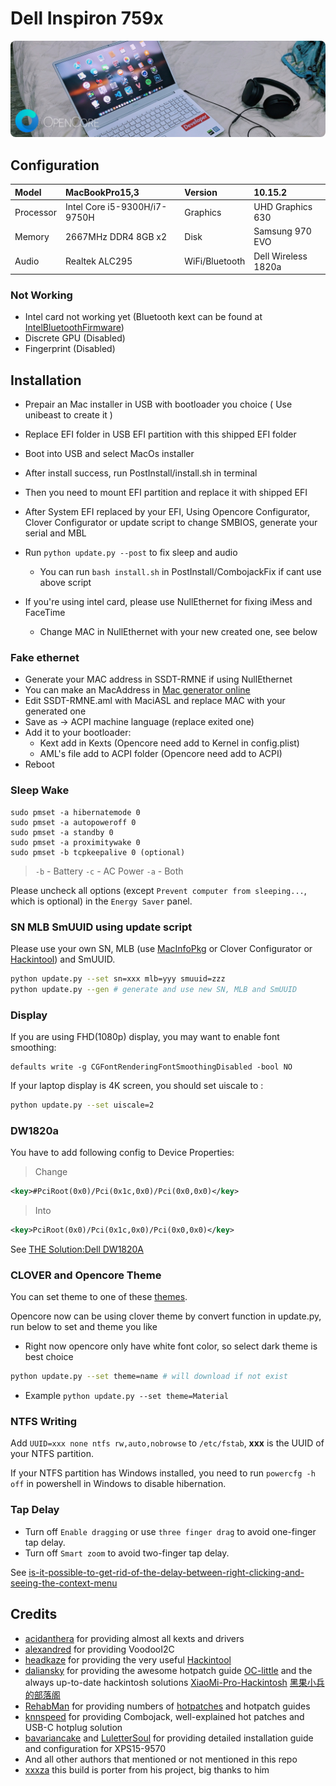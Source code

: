 # Dell Inspiron 759x

<p>
    <img style="border-radius: 8px" src="Assets/background.jpg">
</p>

## Configuration

| Model     | MacBookPro15,3               | Version        | 10.15.2             |
| :-------- | :--------------------------- | :------------- | :------------------ |
| Processor | Intel Core i5-9300H/i7-9750H | Graphics       | UHD Graphics 630    |
| Memory    | 2667MHz DDR4 8GB x2          | Disk           | Samsung 970 EVO     |
| Audio     | Realtek ALC295               | WiFi/Bluetooth | Dell Wireless 1820a |

### Not Working

- Intel card not working yet (Bluetooth kext can be found at [IntelBluetoothFirmware](https://github.com/zxystd/IntelBluetoothFirmware))
- Discrete GPU (Disabled)
- Fingerprint (Disabled)

## Installation

+ Prepair an Mac installer in USB with bootloader you choice ( Use unibeast to create it )
+ Replace EFI folder in USB EFI partition with this shipped EFI folder
+ Boot into USB and select MacOs installer
+ After install success, run PostInstall/install.sh in terminal
+ Then you need to mount EFI partition and replace it with shipped EFI
+ After System EFI replaced by your EFI, Using Opencore Configurator, Clover Configurator or update script to change SMBIOS, generate your serial and MBL
+ Run `python update.py --post` to fix sleep and audio
    + You can run `bash install.sh` in PostInstall/CombojackFix if cant use above script

+ If you're using intel card, please use NullEthernet for fixing iMess and FaceTime
    + Change MAC in NullEthernet with your new created one, see below

### Fake ethernet
+ Generate your MAC address in SSDT-RMNE if using NullEthernet
+ You can make an MacAddress in [Mac generator online](https://www.browserling.com/tools/random-mac)
+ Edit SSDT-RMNE.aml with MaciASL and replace MAC with your generated one
+ Save as -> ACPI machine language (replace exited one)
+ Add it to your bootloader:
    + Kext add in Kexts (Opencore need add to Kernel in config.plist)
    + AML's file add to ACPI folder (Opencore need add to ACPI)
+ Reboot

### Sleep Wake

```shell
sudo pmset -a hibernatemode 0
sudo pmset -a autopoweroff 0
sudo pmset -a standby 0
sudo pmset -a proximitywake 0
sudo pmset -b tcpkeepalive 0 (optional)
```

> `-b` - Battery `-c` - AC Power `-a` - Both

Please uncheck all options (except `Prevent computer from sleeping...`, which is optional) in the `Energy Saver` panel.

### SN MLB SmUUID using update script

Please use your own SN, MLB (use [MacInfoPkg](https://github.com/acidanthera/MacInfoPkg) or Clover Configurator or [Hackintool](https://www.tonymacx86.com/threads/release-hackintool-v2-8-6.254559/)) and SmUUID.

```sh
python update.py --set sn=xxx mlb=yyy smuuid=zzz
python update.py --gen # generate and use new SN, MLB and SmUUID
```

### Display

If you are using FHD(1080p) display, you may want to enable font smoothing:

```
defaults write -g CGFontRenderingFontSmoothingDisabled -bool NO
```

If your laptop display is 4K screen, you should set uiscale to :

```sh
python update.py --set uiscale=2
```

### DW1820a

You have to add following config to Device Properties:

> Change

```xml
<key>#PciRoot(0x0)/Pci(0x1c,0x0)/Pci(0x0,0x0)</key>
```

> Into
```xml
<key>PciRoot(0x0)/Pci(0x1c,0x0)/Pci(0x0,0x0)</key>
```

See [THE Solution:Dell DW1820A](https://www.tonymacx86.com/threads/the-solution-dell-dw1820a-broadcom-bcm94350zae-macos-15.288026/)

### CLOVER and Opencore Theme

You can set theme to one of these [themes](https://sourceforge.net/p/cloverefiboot/themes/ci/master/tree/themes/).

Opencore now can be using clover theme by convert function in update.py, run below to set and theme you like
+ Right now opencore only have white font color, so select dark theme is best choice

```sh
python update.py --set theme=name # will download if not exist
```
+ Example `python update.py --set theme=Material`


### NTFS Writing

Add `UUID=xxx none ntfs rw,auto,nobrowse` to `/etc/fstab`, **xxx** is the UUID of your NTFS partition.

If your NTFS partition has Windows installed, you need to run `powercfg -h off` in powershell in Windows to disable hibernation.


### Tap Delay

- Turn off `Enable dragging` or use `three finger drag` to avoid one-finger tap delay.
- Turn off `Smart zoom` to avoid two-finger tap delay.

See [is-it-possible-to-get-rid-of-the-delay-between-right-clicking-and-seeing-the-context-menu](https://apple.stackexchange.com/a/218181)

## Credits

- [acidanthera](https://github.com/acidanthera) for providing almost all kexts and drivers
- [alexandred](https://github.com/alexandred) for providing VoodooI2C
- [headkaze](https://github.com/headkaze) for providing the very useful [Hackintool](https://www.tonymacx86.com/threads/release-hackintool-v2-8-6.254559/)
- [daliansky](https://github.com/daliansky) for providing the awesome hotpatch guide [OC-little](https://github.com/daliansky/OC-little/) and the always up-to-date hackintosh solutions [XiaoMi-Pro-Hackintosh](https://github.com/daliansky/XiaoMi-Pro-Hackintosh) [黑果小兵的部落阁](https://blog.daliansky.net/)
- [RehabMan](https://github.com/RehabMan) for providing numbers of [hotpatches](https://github.com/RehabMan/OS-X-Clover-Laptop-Config/tree/master/hotpatch) and hotpatch guides
- [knnspeed](https://www.tonymacx86.com/threads/guide-dell-xps-15-9560-4k-touch-1tb-ssd-32gb-ram-100-adobergb.224486) for providing Combojack, well-explained hot patches and USB-C hotplug solution
- [bavariancake](https://github.com/bavariancake/XPS9570-macOS) and [LuletterSoul](https://github.com/LuletterSoul/Dell-XPS-15-9570-macOS-Mojave) for providing detailed installation guide and configuration for XPS15-9570
- And all other authors that mentioned or not mentioned in this repo
- [xxxza](https://github.com/xxxzc/xps15-9570-macos) this build is porter from his project, big thanks to him